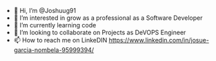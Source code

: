 - 👋 Hi, I’m @Joshuug91
- 👀 I’m interested in grow as a professional as a Software Developer
- 🌱 I’m currently learning code 
- 💞️ I’m looking to collaborate on Projects as DeVOPS Engineer
- 📫 How to reach me on LinkeDIN https://www.linkedin.com/in/josue-garcia-nombela-95999394/

<!---
Joshuug91/Joshuug91 is a ✨ special ✨ repository because its `README.md` (this file) appears on your GitHub profile.
You can click the Preview link to take a look at your changes.
--->
